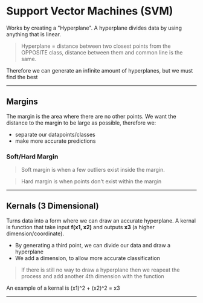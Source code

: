 # Support Vector Machines (SVM)

Works by creating a "Hyperplane". A hyperplane divides data by using anything that is linear.
> Hyperplane = distance between two closest points from the OPPOSITE class, distance between them and common line is the same.

Therefore we can generate an infinite amount of hyperplanes, but we must find the best

---

## Margins

The margin is the area where there are no other points. We want the distance to the margin to be large as possible, therefore we:
 + separate our datapoints/classes
 + make more accurate predictions

### Soft/Hard Margin
> Soft margin is when a few outliers exist inside the margin.

> Hard margin is when points don't exist within the margin
---

## Kernals (3 Dimensional)

Turns data into a form where we can draw an accurate hyperplane. A kernal is function that take input **f(x1, x2)** and outputs **x3** (a higher dimension/coordinate).
 + By generating a third point, we can divide our data and draw a hyperplane
 + We add a dimension, to allow more accurate classification
> If there is still no way to draw a hyperplane then we reapeat the process and add another 4th dimension with the function

An example of a kernal is (x1)^2 + (x2)^2 = x3

---
